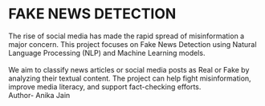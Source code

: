 # FAKE NEWS DETECTION 
The rise of social media has made the rapid spread of misinformation a major concern. This project focuses on Fake News Detection using Natural Language Processing (NLP) and Machine Learning models.
<br>
<br>
We aim to classify news articles or social media posts as Real or Fake by analyzing their textual content. The project can help fight misinformation, improve media literacy, and support fact-checking efforts.
<br>
Author- Anika Jain
